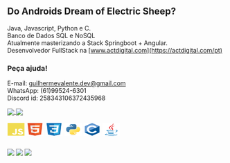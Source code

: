 ## Do Androids Dream of Electric Sheep?

Java, Javascript, Python e C. <br/>
Banco de Dados SQL e NoSQL <br/>
Atualmente masterizando a Stack Springboot + Angular. <br/>
Desenvolvedor FullStack na [www.actdigital.com](https://actdigital.com/pt) <br/>

### Peça ajuda!
E-mail: guilhermevalente.dev@gmail.com <br/>
WhatsApp: (61)99524-6301 <br/>
Discord id: 258343106372435968



<a href=https://github.com/anuraghazra/github-readme-stats>
  <img height=130 align="center" src="https://github-readme-stats.vercel.app/api?username=jud-as&hide=contribs&show_icons=true&theme=shades-of-purple"/>
</a>
<a href="https://github.com/anuraghazra/convoychat">
  <img height=130 align="center" src="https://github-readme-stats.vercel.app/api/top-langs?username=jud-as&layout=compact&langs_count=8&card_width=320&theme=shades-of-purple" />
</a>



<div style="display: inline_block"><br>
  <img align="center" alt="jud-as-Js" height="30" width="40" src="https://raw.githubusercontent.com/devicons/devicon/master/icons/javascript/javascript-plain.svg">
  <img align="center" alt="jud-as-HTML" height="30" width="40" src="https://raw.githubusercontent.com/devicons/devicon/master/icons/html5/html5-original.svg">
  <img align="center" alt="jud-as-CSS" height="30" width="40" src="https://raw.githubusercontent.com/devicons/devicon/master/icons/css3/css3-original.svg">
  <img align="center" alt="jud-as-Python" height="30" width="40" src="https://raw.githubusercontent.com/devicons/devicon/master/icons/python/python-original.svg">
  <img align="center" alt="jud-as-C++" height="30" width="40" src="https://raw.githubusercontent.com/devicons/devicon/master/icons/c/c-original.svg">
  <img align="center" alt="jud-as-Java" height="30" width="40" src="https://raw.githubusercontent.com/devicons/devicon/master/icons/java/java-original.svg">
</div>


##

<div> 
  <a href="https://instagram.com/gyago_082" target="_blank"><img src="https://img.shields.io/badge/-Instagram-%23E4405F?style=for-the-badge&logo=instagram&logoColor=white" target="_blank"></a> 
  <a href = "mailto:guilhermevalente.dev@gmail.com"><img src="https://img.shields.io/badge/-Gmail-%23333?style=for-the-badge&logo=gmail&logoColor=white" target="_blank"></a>
  <a href="https://linkedin.com/in/guilherme-valente-b18535265" target="_blank"><img src="https://img.shields.io/badge/-LinkedIn-%230077B5?style=for-the-badge&logo=linkedin&logoColor=white" target="_blank"></a> 
</div>

  

